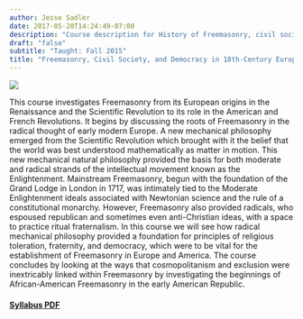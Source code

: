 ```yaml
---
author: Jesse Sadler
date: 2017-05-20T14:24:49-07:00
description: "Course description for History of Freemasonry, civil society, and democracy from the Renaissance to the French Revolution and American Revolution"
draft: "false"
subtitle: "Taught: Fall 2015"
title: "Freemasonry, Civil Society, and Democracy in 18th-Century Europe and America"
---
```


<!--more-->

![](/img/Freemasonry.jpg)

This course investigates Freemasonry from its European origins in the Renaissance and the Scientific Revolution to its role in the American and French Revolutions. It begins by discussing the roots of Freemasonry in the radical thought of early modern Europe. A new mechanical philosophy emerged from the Scientific Revolution which brought with it the belief that the world was best understood mathematically as matter in motion. This new mechanical natural philosophy provided the basis for both moderate and radical strands of the intellectual movement known as the Enlightenment. Mainstream Freemasonry, begun with the foundation of the Grand Lodge in London in 1717, was intimately tied to the Moderate Enlightenment ideals associated with Newtonian science and the rule of a constitutional monarchy. However, Freemasonry also provided radicals, who espoused republican and sometimes even anti-Christian ideas, with a space to practice ritual fraternalism. In this course we will see how radical mechanical philosophy provided a foundation for principles of religious toleration, fraternity, and democracy, which were to be vital for the establishment of Freemasonry in Europe and America. The course concludes by looking at the ways that cosmopolitanism and exclusion were inextricably linked within Freemasonry by investigating the beginnings of African-American Freemasonry in the early American Republic.

#### [Syllabus PDF](/img/Sadler-Freemasonry-Syllabus-F15.pdf)